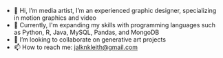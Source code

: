 - 👋 Hi, I’m media artist, I’m an experienced graphic designer, specializing in motion graphics and video
- 🌱 Currently, I'm expanding my skills with programming languages such as Python, R, Java, MySQL, Pandas, and MongoDB
- 💞️ I’m looking to collaborate on generative art projects
- 📫 How to reach me: jalknkleith@gmail.com

<!---
jalknKleith/jalknKleith is a ✨ special ✨ repository because its `README.md` (this file) appears on your GitHub profile.
You can click the Preview link to take a look at your changes.
--->
